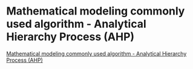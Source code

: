 # Mathematical modeling commonly used algorithm - Analytical Hierarchy Process (AHP)
[Mathematical modeling commonly used algorithm - Analytical Hierarchy Process (AHP)](https://aiwithcloud.com/2022/09/16/mathematical_modeling_commonly_used_algorithm___analytical_hierarchy_process_ahp/)